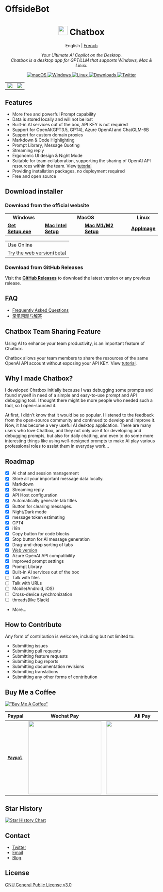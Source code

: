 # OffsideBot

<h1 align="center">
<img src='./doc/icon.png' width='30'>
<span>Chatbox</span>
</h1>
<p align="center">
    English | <a href="./README-FR.md">French</a>
</p>
<p align="center">
    <em>Your Ultimate AI Copilot on the Desktop. <br />Chatbox is a desktop app for GPT/LLM that supports Windows, Mac & Linux.</em>
</p>


<p align="center">
<a href="https://github.com/Bin-Huang/chatbox/releases" target="_blank">
<img alt="macOS" src="https://img.shields.io/badge/-macOS-black?style=flat-square&logo=apple&logoColor=white" />
</a>
<a href="https://github.com/Bin-Huang/chatbox/releases" target="_blank">
<img alt="Windows" src="https://img.shields.io/badge/-Windows-blue?style=flat-square&logo=windows&logoColor=white" />
</a>
<a href="https://github.com/Bin-Huang/chatbox/releases" target="_blank">
<img alt="Linux" src="https://img.shields.io/badge/-Linux-yellow?style=flat-square&logo=linux&logoColor=white" />
</a>
<a href="https://github.com/Bin-Huang/chatbox/releases" target="_blank">
<img alt="Downloads" src="https://img.shields.io/github/downloads/Bin-Huang/chatbox/total.svg?style=flat" />
</a>
<a href="https://twitter.com/benn_huang" target="_blank">
<img alt="Twitter" src="https://img.shields.io/badge/follow-benn_huang-blue?style=flat&logo=Twitter" />
</a>
</p>

<table>
<tr>
<td>
<img src='./doc/snapshot2.png' />
</td>
<td>
<img src='./doc/snapshot4.png' />
</td>
</tr>
</table>

## Features

- More free and powerful Prompt capability
- Data is stored locally and will not be lost
- Built-in AI services out of the box, API KEY is not required
- Support for OpenAI(GPT3.5, GPT4), Azure OpenAI and ChatGLM-6B
- Support for custom domain proxies
- Markdown & Code Highlighting
- Prompt Library, Message Quoting
- Streaming reply
- Ergonomic UI design & Night Mode
- Suitable for team collaboration, supporting the sharing of OpenAI API resources within the team. View [tutorial](./team-sharing/README.md)
- Providing installation packages, no deployment required
- Free and open source

## Download installer

### Download from the official website

<table>
  <tr>
    <td style="text-align:center"><b>Windows</b></td>
    <td colspan="2" style="text-align:center"><b>MacOS</b></td>
    <td style="text-align:center"><b>Linux</b></td>
  </tr>
  <tr>
    <td>
      <b><a href='https://chatboxai.app/?c=download-windows'>Get Setup.exe</a></b>
    </td>
    <td>
      <b><a href='https://chatboxai.app/?c=download-mac-intel'>Mac Intel Setup</a></b>
    </td>
    <td>
      <b><a href='https://chatboxai.app/?c=download-mac-aarch'>Mac M1/M2 Setup</a></b>
    </td>
    <td>
      <b><a href='https://chatboxai.app/?c=download-linux'>AppImage</a></b>
    </td>
  </tr>
</table>

<table>
  <tr>
    <td>Use Online</td>
  </tr>
  <tr>
    <td>
      <a href='https://chatboxai.app/#download'>Try the web version(beta)</a>
    </td>
  </tr>
</table>

### Download from GitHub Releases

Visit the **[GitHub Releases](https://github.com/Bin-Huang/chatbox/releases)** to download the latest version or any previous release.

## FAQ

- [Frequently Asked Questions](./FAQ.md)
- [常见问题与解答](./FAQ-CN.md)

## Chatbox Team Sharing Feature

Using AI to enhance your team productivity, is an important feature of Chatbox.

Chatbox allows your team members to share the resources of the same OpenAI API account without exposing your API KEY. View [tutorial](./team-sharing/README.md).

## Why I made Chatbox?

I developed Chatbox initially because I was debugging some prompts and found myself in need of a simple and easy-to-use prompt and API debugging tool. I thought there might be more people who needed such a tool, so I open-sourced it.

At first, I didn't know that it would be so popular. I listened to the feedback from the open-source community and continued to develop and improve it. Now, it has become a very useful AI desktop application. There are many users who love Chatbox, and they not only use it for developing and debugging prompts, but also for daily chatting, and even to do some more interesting things like using well-designed prompts to make AI play various professional roles to assist them in everyday work...

## Roadmap

- [x] AI chat and session management
- [x] Store all your important message data locally.
- [x] Markdown
- [x] Streaming reply
- [x] API Host configuration
- [x] Automatically generate tab titles
- [x] Button for clearing messages.
- [x] Night/Dark mode
- [x] message token estimating
- [x] GPT4
- [x] i18n
- [x] Copy button for code blocks
- [x] Stop button for AI message generation
- [x] Drag-and-drop sorting of tabs
- [x] [Web version](https://web.chatboxai.app)
- [x] Azure OpenAI API compatibility
- [x] Improved prompt settings
- [x] Prompt Library
- [x] Built-in AI services out of the box
- [ ] Talk with files
- [ ] Talk with URLs
- [ ] Mobile(Android, iOS)
- [ ] Cross-device synchronization
- [ ] threads(like Slack)
- More...

## How to Contribute

Any form of contribution is welcome, including but not limited to:

- Submitting issues
- Submitting pull requests
- Submitting feature requests
- Submitting bug reports
- Submitting documentation revisions
- Submitting translations
- Submitting any other forms of contribution

## Buy Me a Coffee

[!["Buy Me A Coffee"](https://www.buymeacoffee.com/assets/img/custom_images/orange_img.png)](https://buymeacoffee.com/benn)

| Paypal | Wechat Pay | Ali Pay |
| --- | --- | --- |
| [**`Paypal`**](https://www.paypal.me/tobennhuang) | <img src="./doc/wechat_pay.JPG" height="240" /> | <img src="./doc/ali_pay.PNG" height="240" /> |

## Star History

[![Star History Chart](https://api.star-history.com/svg?repos=Bin-Huang/chatbox&type=Date)](https://star-history.com/#Bin-Huang/chatbox&Date)

## Contact

- [Twitter](https://twitter.com/benn_huang)
- [Email](mailto:tohuangbin@gmail.com)
- [Blog](https://bennhuang.com)

## License

[GNU General Public License v3.0](./LICENSE)
